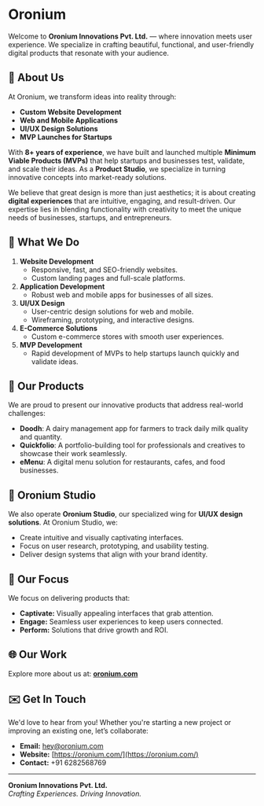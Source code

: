 ﻿# Oronium 

Welcome to **Oronium Innovations Pvt. Ltd.** — where innovation meets user experience. We specialize in crafting beautiful, functional, and user-friendly digital products that resonate with your audience.

## 🚀 About Us

At Oronium, we transform ideas into reality through:

- **Custom Website Development**
- **Web and Mobile Applications**
- **UI/UX Design Solutions**
- **MVP Launches for Startups**

With **8+ years of experience**, we have built and launched multiple **Minimum Viable Products (MVPs)** that help startups and businesses test, validate, and scale their ideas. As a **Product Studio**, we specialize in turning innovative concepts into market-ready solutions.

We believe that great design is more than just aesthetics; it is about creating **digital experiences** that are intuitive, engaging, and result-driven. Our expertise lies in blending functionality with creativity to meet the unique needs of businesses, startups, and entrepreneurs.

## 💼 What We Do

1. **Website Development**
   - Responsive, fast, and SEO-friendly websites.
   - Custom landing pages and full-scale platforms.
2. **Application Development**
   - Robust web and mobile apps for businesses of all sizes.
3. **UI/UX Design**
   - User-centric design solutions for web and mobile.
   - Wireframing, prototyping, and interactive designs.
4. **E-Commerce Solutions**
   - Custom e-commerce stores with smooth user experiences.
5. **MVP Development**
   - Rapid development of MVPs to help startups launch quickly and validate ideas.

## 🌟 Our Products

We are proud to present our innovative products that address real-world challenges:

- **Doodh**: A dairy management app for farmers to track daily milk quality and quantity.
- **Quickfolio**: A portfolio-building tool for professionals and creatives to showcase their work seamlessly.
- **eMenu**: A digital menu solution for restaurants, cafes, and food businesses.

## 🎨 Oronium Studio

We also operate **Oronium Studio**, our specialized wing for **UI/UX design solutions**. At Oronium Studio, we:

- Create intuitive and visually captivating interfaces.
- Focus on user research, prototyping, and usability testing.
- Deliver design systems that align with your brand identity.

## 🎯 Our Focus

We focus on delivering products that:

- **Captivate:** Visually appealing interfaces that grab attention.
- **Engage:** Seamless user experiences to keep users connected.
- **Perform:** Solutions that drive growth and ROI.

## 🌐 Our Work

Explore more about us at: **[oronium.com](https://oronium.com/)**

## ✉️ Get In Touch

We'd love to hear from you! Whether you're starting a new project or improving an existing one, let’s collaborate:

- **Email:** [hey@oronium.com](mailto:hey@oronium.com)
- **Website:** [https://oronium.com/](https://oronium.com/)
- **Contact:** +91 6282568769

---

**Oronium Innovations Pvt. Ltd.**  
_Crafting Experiences. Driving Innovation._
